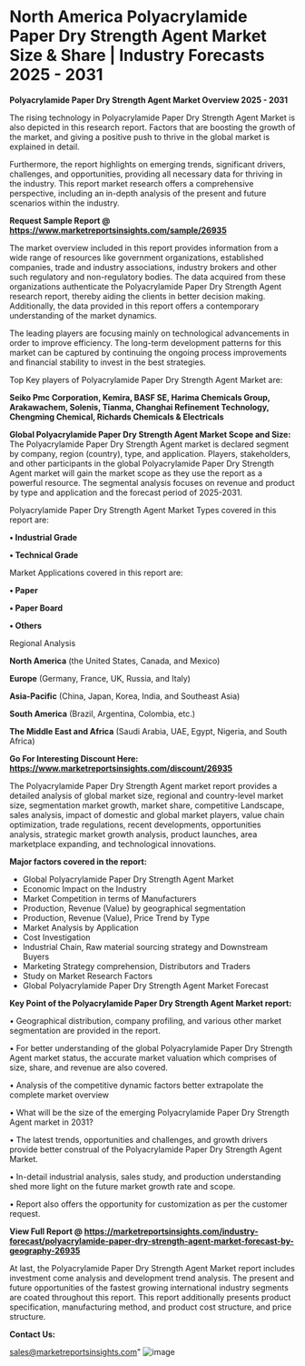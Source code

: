  # North America Polyacrylamide Paper Dry Strength Agent Market Size & Share | Industry Forecasts 2025 - 2031

<Strong> Polyacrylamide Paper Dry Strength Agent Market Overview 2025 - 2031</strong>

The rising technology in Polyacrylamide Paper Dry Strength Agent Market is also depicted in this research report. Factors that are boosting the growth of the market, and giving a positive push to thrive in the global market is explained in detail.

Furthermore, the report highlights on emerging trends, significant drivers, challenges, and opportunities, providing all necessary data for thriving in the industry. This report market research offers a comprehensive perspective, including an in-depth analysis of the present and future scenarios within the industry.

<strong>Request Sample Report @ <a href=https://www.marketreportsinsights.com/sample/26935>https://www.marketreportsinsights.com/sample/26935</a></strong>

The market overview included in this report provides information from a wide range of resources like government organizations, established companies, trade and industry associations, industry brokers and other such regulatory and non-regulatory bodies. The data acquired from these organizations authenticate the Polyacrylamide Paper Dry Strength Agent research report, thereby aiding the clients in better decision making. Additionally, the data provided in this report offers a contemporary understanding of the market dynamics.

The leading players are focusing mainly on technological advancements in order to improve efficiency. The long-term development patterns for this market can be captured by continuing the ongoing process improvements and financial stability to invest in the best strategies.

Top Key players of Polyacrylamide Paper Dry Strength Agent Market are:

<strong>Seiko Pmc Corporation, Kemira, BASF SE, Harima Chemicals Group, Arakawachem, Solenis, Tianma, Changhai Refinement Technology, Chengming Chemical, Richards Chemicals & Electricals</strong>

<strong><b>Global Polyacrylamide Paper Dry Strength Agent Market Scope and Size:</b></strong>
The Polyacrylamide Paper Dry Strength Agent market is declared segment by company, region (country), type, and application. Players, stakeholders, and other participants in the global Polyacrylamide Paper Dry Strength Agent market will gain the market scope as they use the report as a powerful resource. The segmental analysis focuses on revenue and product by type and application and the forecast period of 2025-2031.

Polyacrylamide Paper Dry Strength Agent Market Types covered in this report are:

<strong>• Industrial Grade

• Technical Grade</strong>

Market Applications covered in this report are:

<strong>• Paper

• Paper Board

• Others</strong> 

Regional Analysis

<strong>North America</strong> (the United States, Canada, and Mexico)

<strong>Europe</strong> (Germany, France, UK, Russia, and Italy)

<strong>Asia-Pacific</strong> (China, Japan, Korea, India, and Southeast Asia)

<strong>South America</strong> (Brazil, Argentina, Colombia, etc.)

<strong>The Middle East and Africa</strong> (Saudi Arabia, UAE, Egypt, Nigeria, and South Africa)

<strong>Go For Interesting Discount Here: <a href=https://www.marketreportsinsights.com/discount/26935>https://www.marketreportsinsights.com/discount/26935</a></strong>

The Polyacrylamide Paper Dry Strength Agent market report provides a detailed analysis of global market size, regional and country-level market size, segmentation market growth, market share, competitive Landscape, sales analysis, impact of domestic and global market players, value chain optimization, trade regulations, recent developments, opportunities analysis, strategic market growth analysis, product launches, area marketplace expanding, and technological innovations.

<strong><b>Major factors covered in the report:</b></strong>
<ul>
  <li>Global Polyacrylamide Paper Dry Strength Agent Market </li>
  <li>Economic Impact on the Industry</li>
  <li>Market Competition in terms of Manufacturers</li>
  <li>Production, Revenue (Value) by geographical segmentation</li>
  <li>Production, Revenue (Value), Price Trend by Type</li>
  <li>Market Analysis by Application</li>
  <li>Cost Investigation</li>
  <li>Industrial Chain, Raw material sourcing strategy and Downstream Buyers</li>
  <li>Marketing Strategy comprehension, Distributors and Traders</li>
  <li>Study on Market Research Factors</li>
  <li>Global Polyacrylamide Paper Dry Strength Agent Market Forecast</li>
</ul>

<strong><b>Key Point of the Polyacrylamide Paper Dry Strength Agent Market report:</b></strong>

• Geographical distribution, company profiling, and various other market segmentation are provided in the report.

• For better understanding of the global Polyacrylamide Paper Dry Strength Agent market status, the accurate market valuation which comprises of size, share, and revenue are also covered.

• Analysis of the competitive dynamic factors better extrapolate the complete market overview

• What will be the size of the emerging Polyacrylamide Paper Dry Strength Agent market in 2031?

• The latest trends, opportunities and challenges, and growth drivers provide better construal of the Polyacrylamide Paper Dry Strength Agent Market.

• In-detail industrial analysis, sales study, and production understanding shed more light on the future market growth rate and scope.

• Report also offers the opportunity for customization as per the customer request.

<strong><b>View Full Report @ <a href=https://marketreportsinsights.com/industry-forecast/polyacrylamide-paper-dry-strength-agent-market-forecast-by-geography-26935>https://marketreportsinsights.com/industry-forecast/polyacrylamide-paper-dry-strength-agent-market-forecast-by-geography-26935</a></b></strong>


At last, the Polyacrylamide Paper Dry Strength Agent Market report includes investment come analysis and development trend analysis. The present and future opportunities of the fastest growing international industry segments are coated throughout this report. This report additionally presents product specification, manufacturing method, and product cost structure, and price structure.

<strong>Contact Us:</strong>

sales@marketreportsinsights.com"
![image](https://github.com/user-attachments/assets/6fdd171f-a81d-4139-9b20-831cac8f9523)
